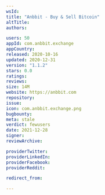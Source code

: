 ```yaml
---
wsId: 
title: "Anbbit - Buy & Sell Bitcoin"
altTitle: 
authors:

users: 50
appId: com.anbbit.exchange
appCountry: 
released: 2020-10-16
updated: 2020-12-31
version: "1.1.2"
stars: 0.0
ratings: 
reviews: 
size: 14M
website: https://anbbit.com
repository: 
issue: 
icon: com.anbbit.exchange.png
bugbounty: 
meta: stale
verdict: fewusers
date: 2021-12-28
signer: 
reviewArchive:

providerTwitter: 
providerLinkedIn: 
providerFacebook: 
providerReddit: 

redirect_from:

---
```


